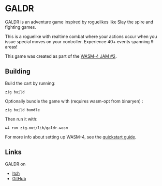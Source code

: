 # GALDR

GALDR is an adventure game inspired by roguelikes like Slay the spire and fighting games.

This is a roguelike with realtime combat where your actions occur when you issue special moves on your controller.  Experience 40+ events spanning 9 areas!

This game was created as part of the [WASM-4 JAM #2](https://itch.io/jam/wasm4-v2).

## Building

Build the cart by running:

```shell
zig build 
```

Optionally bundle the game with (requires wasm-opt from binaryen) :

```shell
zig build bundle
```

Then run it with:

```shell
w4 run zig-out/lib/galdr.wasm
```

For more info about setting up WASM-4, see the [quickstart guide](https://wasm4.org/docs/getting-started/setup?code-lang=zig#quickstart).

## Links

GALDR on
- [Itch](https://jonathand.itch.io/galdr)
- [GitHub](https://github.com/jonathanderque/galdr)
